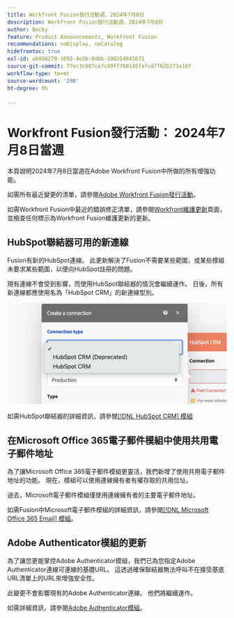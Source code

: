 ```yaml
---
title: Workfront Fusion發行活動週，2024年7月8日
description: Workfront Fusion發行活動週，2024年7月8日
author: Becky
feature: Product Announcements, Workfront Fusion
recommendations: noDisplay, noCatalog
hidefromtoc: true
exl-id: ab956270-1693-4e2b-8dbb-108254841671
source-git-commit: 77ec3c007ce7c49ff760145fafcd7f62b273a18f
workflow-type: tm+mt
source-wordcount: '298'
ht-degree: 0%

---
```


# Workfront Fusion發行活動： 2024年7月8日當週

本頁說明2024年7月8日當週在Adobe Workfront Fusion中所做的所有增強功能。

如需所有最近變更的清單，請參閱[Adobe Workfront Fusion發行活動](/help/workfront-fusion/fusion-product-releases/fusion-release-activity.md)。

如需Workfront Fusion中最近的錯誤修正清單，請參閱[Workfront維護更新](https://experienceleague.adobe.com/docs/workfront-known-issues/releases/current-updates.html)頁面，並檢查任何標示為Workfront Fusion維護更新的更新。

## HubSpot聯結器可用的新連線

Fusion有新的HubSpot連線。 此更新解決了Fusion不需要某些範圍，或某些模組未要求某些範圍，以便向HubSpot註冊的問題。

現有連線不會受到影響，而使用HubSpot聯結器的情況會繼續運作。 日後，所有新連線都應使用名為「HubSpot CRM」的新連線型別。

![新的HubSpot連線](/help/workfront-fusion/fusion-product-releases/assets/new-hubspot-connection.png)

如需HubSpot聯結器的詳細資訊，請參閱[[!DNL HubSpot CRM] 模組](/help/workfront-fusion/references/apps-and-modules/third-party-connectors/hubspot-crm-modules.md)

## 在Microsoft Office 365電子郵件模組中使用共用電子郵件地址

為了讓Microsoft Office 365電子郵件模組更靈活，我們新增了使用共用電子郵件地址的功能。 現在，模組可以使用連線擁有者有權存取的共用位址。

過去，Microsoft電子郵件模組僅使用連線擁有者的主要電子郵件地址。

如需Fusion中Microsoft電子郵件模組的詳細資訊，請參閱[[!DNL Microsoft Office 365 Email] 模組](/help/workfront-fusion/references/apps-and-modules/third-party-connectors/microsoft-365-email-modules.md)。

## Adobe Authenticator模組的更新

為了讓您更能掌控Adobe Authenticator模組，我們已為您指定Adobe Authenticator連線可連線的基礎URL。 這透過確保聯結器無法呼叫不在接受基底URL清單上的URL來增強安全性。

此變更不會影響現有的Adobe Authenticator連線。 他們將繼續運作。

如需詳細資訊，請參閱[Adobe Authenticator模組](/help/workfront-fusion/references/apps-and-modules/adobe-connectors/adobe-authenticator-modules.md)。
